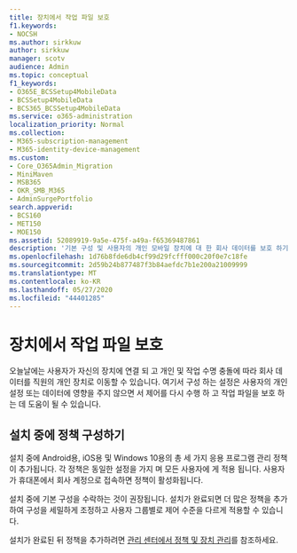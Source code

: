```yaml
---
title: 장치에서 작업 파일 보호
f1.keywords:
- NOCSH
ms.author: sirkkuw
author: sirkkuw
manager: scotv
audience: Admin
ms.topic: conceptual
f1_keywords:
- O365E_BCSSetup4MobileData
- BCSSetup4MobileData
- BCS365_BCSSetup4MobileData
ms.service: o365-administration
localization_priority: Normal
ms.collection:
- M365-subscription-management
- M365-identity-device-management
ms.custom:
- Core_O365Admin_Migration
- MiniMaven
- MSB365
- OKR_SMB_M365
- AdminSurgePortfolio
search.appverid:
- BCS160
- MET150
- MOE150
ms.assetid: 52089919-9a5e-475f-a49a-f65369487861
description: '기본 구성 및 사용자의 개인 모바일 장치에 대 한 회사 데이터를 보호 하기 위한 응용 프로그램 관리 정책 추가에 대해 알아봅니다. '
ms.openlocfilehash: 1d76b8fde6db4cf99d29fcfff000c20f0e7c18fe
ms.sourcegitcommit: 2d59b24b877487f3b84aefdc7b1e200a21009999
ms.translationtype: MT
ms.contentlocale: ko-KR
ms.lasthandoff: 05/27/2020
ms.locfileid: "44401285"
---
```

# <a name="protect-work-files-on-devices"></a>장치에서 작업 파일 보호

오늘날에는 사용자가 자신의 장치에 연결 되 고 개인 및 작업 수명 충돌에 따라 회사 데이터를 직원의 개인 장치로 이동할 수 있습니다. 여기서 구성 하는 설정은 사용자의 개인 설정 또는 데이터에 영향을 주지 않으면 서 제어를 다시 수행 하 고 작업 파일을 보호 하는 데 도움이 될 수 있습니다.
  
## <a name="configuring-policies-during-setup"></a>설치 중에 정책 구성하기

설치 중에 Android용, iOS용 및 Windows 10용의 총 세 가지 응용 프로그램 관리 정책이 추가됩니다. 각 정책은 동일한 설정을 가지 며 모든 사용자에 게 적용 됩니다. 사용자가 휴대폰에서 회사 계정으로 접속하면 정책이 활성화됩니다.
  
설치 중에 기본 구성을 수락하는 것이 권장됩니다. 설치가 완료되면 더 많은 정책을 추가하여 구성을 세밀하게 조정하고 사용자 그룹별로 제어 수준을 다르게 적용할 수 있습니다.
  
설치가 완료된 뒤 정책을 추가하려면 [관리 센터에서 정책 및 장치 관리](manage.md)를 참조하세요.
